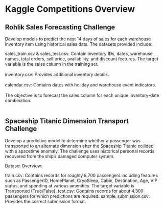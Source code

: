# Kaggle Competitions Overview 

## Rohlik Sales Forecasting Challenge
Develop models to predict the next 14 days of sales for each warehouse inventory item using historical sales data. The datasets provided include:

sales_train.csv & sales_test.csv: Contain inventory IDs, dates, warehouse names, total orders, sell price, availability, and discount features. The target variable is the sales column in the training set. <br><br>
inventory.csv: Provides additional inventory details. <br><br>
calendar.csv: Contains dates with holiday and warehouse event indicators. <br><br>
The objective is to forecast the sales column for each unique inventory-date combination. <br><br>


## Spaceship Titanic Dimension Transport Challenge
Develop a predictive model to determine whether a passenger was transported to an alternate dimension after the Spaceship Titanic collided with a spacetime anomaly. The challenge uses historical personal records recovered from the ship’s damaged computer system.

Dataset Overview:

train.csv: Contains records for roughly 8,700 passengers including features such as PassengerID, HomePlanet, CryoSleep, Cabin, Destination, Age, VIP status, and spending at various amenities. The target variable is Transported (True/False).
test.csv: Contains records for about 4,300 passengers for which predictions are required.
sample_submission.csv: Provides the correct submission format.